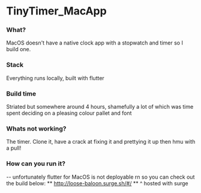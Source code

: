 # TinyTimer_MacApp

### What? 
MacOS doesn't have a native clock app with a stopwatch and timer so I build one. 

### Stack 
Everything runs locally, built with flutter 

### Build time 
Striated but somewhere around 4 hours, shamefully a lot of which was time spent deciding on a pleasing colour pallet and font

### Whats not working? 
The timer. Clone it, have a crack at fixing it and prettying it up then hmu with a pull!

### How can you run it? 
-- unfortunately flutter for MacOS is not deployable rn so you can check out the build below:
    ** http://loose-baloon.surge.sh/#/ **
^ hosted with surge
